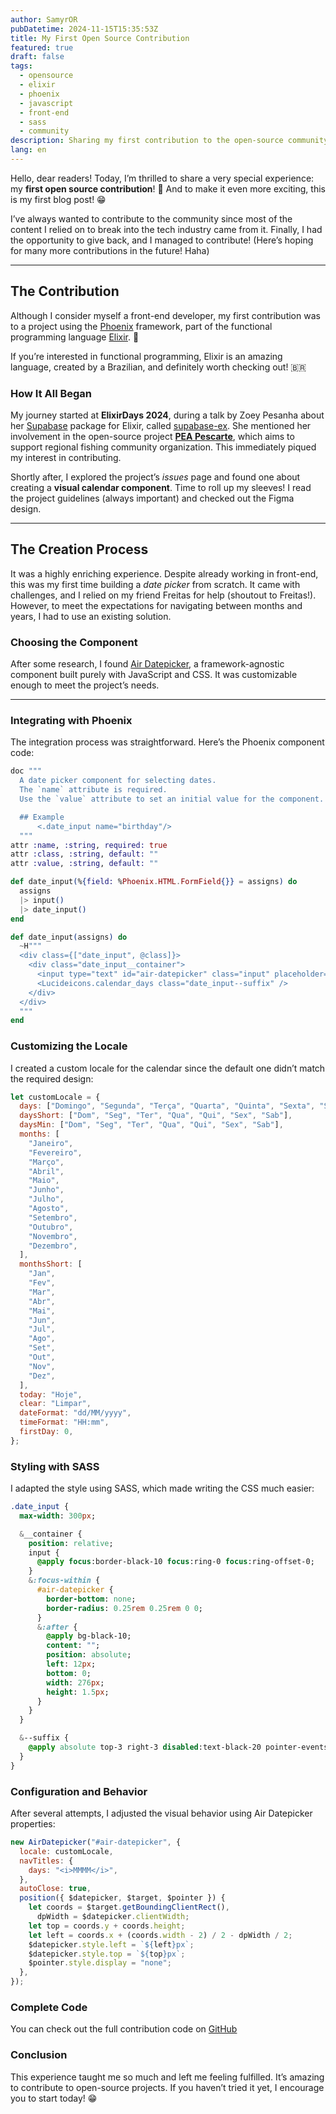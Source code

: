 ```yaml
---
author: SamyrOR
pubDatetime: 2024-11-15T15:35:53Z
title: My First Open Source Contribution
featured: true
draft: false
tags:
  - opensource
  - elixir
  - phoenix
  - javascript
  - front-end
  - sass
  - community
description: Sharing my first contribution to the open-source community
lang: en
---
```


Hello, dear readers! Today, I’m thrilled to share a very special experience: my **first open source contribution**! 🥳 And to make it even more exciting, this is my first blog post! 😁

I’ve always wanted to contribute to the community since most of the content I relied on to break into the tech industry came from it. Finally, I had the opportunity to give back, and I managed to contribute! (Here’s hoping for many more contributions in the future! Haha)

---

## The Contribution

Although I consider myself a front-end developer, my first contribution was to a project using the [Phoenix](https://www.phoenixframework.org/) framework, part of the functional programming language [Elixir](https://elixir-lang.org/). 👀

If you’re interested in functional programming, Elixir is an amazing language, created by a Brazilian, and definitely worth checking out! 🇧🇷

### How It All Began

My journey started at **ElixirDays 2024**, during a talk by Zoey Pesanha about her [Supabase](https://supabase.com/) package for Elixir, called [supabase-ex](https://github.com/supabase-community/supabase-elixir). She mentioned her involvement in the open-source project **[PEA Pescarte](https://github.com/peapescarte/pescarte-plataforma)**, which aims to support regional fishing community organization. This immediately piqued my interest in contributing.

Shortly after, I explored the project’s _issues_ page and found one about creating a **visual calendar component**. Time to roll up my sleeves! I read the project guidelines (always important) and checked out the Figma design.

---

## The Creation Process

It was a highly enriching experience. Despite already working in front-end, this was my first time building a _date picker_ from scratch. It came with challenges, and I relied on my friend Freitas for help (shoutout to Freitas!). However, to meet the expectations for navigating between months and years, I had to use an existing solution.

### Choosing the Component

After some research, I found [Air Datepicker](https://air-datepicker.com/), a framework-agnostic component built purely with JavaScript and CSS. It was customizable enough to meet the project’s needs.

---

### Integrating with Phoenix

The integration process was straightforward. Here’s the Phoenix component code:

```elixir
doc """
  A date picker component for selecting dates.
  The `name` attribute is required.
  Use the `value` attribute to set an initial value for the component.

  ## Example
      <.date_input name="birthday"/>
  """
attr :name, :string, required: true
attr :class, :string, default: ""
attr :value, :string, default: ""

def date_input(%{field: %Phoenix.HTML.FormField{}} = assigns) do
  assigns
  |> input()
  |> date_input()
end

def date_input(assigns) do
  ~H"""
  <div class={["date_input", @class]}>
    <div class="date_input__container">
      <input type="text" id="air-datepicker" class="input" placeholder="mm/dd/yyyy" value={@value} />
      <Lucideicons.calendar_days class="date_input--suffix" />
    </div>
  </div>
  """
end

```

### Customizing the Locale

I created a custom locale for the calendar since the default one didn’t match the required design:

```js
let customLocale = {
  days: ["Domingo", "Segunda", "Terça", "Quarta", "Quinta", "Sexta", "Sábado"],
  daysShort: ["Dom", "Seg", "Ter", "Qua", "Qui", "Sex", "Sab"],
  daysMin: ["Dom", "Seg", "Ter", "Qua", "Qui", "Sex", "Sab"],
  months: [
    "Janeiro",
    "Fevereiro",
    "Março",
    "Abril",
    "Maio",
    "Junho",
    "Julho",
    "Agosto",
    "Setembro",
    "Outubro",
    "Novembro",
    "Dezembro",
  ],
  monthsShort: [
    "Jan",
    "Fev",
    "Mar",
    "Abr",
    "Mai",
    "Jun",
    "Jul",
    "Ago",
    "Set",
    "Out",
    "Nov",
    "Dez",
  ],
  today: "Hoje",
  clear: "Limpar",
  dateFormat: "dd/MM/yyyy",
  timeFormat: "HH:mm",
  firstDay: 0,
};
```

### Styling with SASS

I adapted the style using SASS, which made writing the CSS much easier:

```sass
.date_input {
  max-width: 300px;

  &__container {
    position: relative;
    input {
      @apply focus:border-black-10 focus:ring-0 focus:ring-offset-0;
    }
    &:focus-within {
      #air-datepicker {
        border-bottom: none;
        border-radius: 0.25rem 0.25rem 0 0;
      }
      &:after {
        @apply bg-black-10;
        content: "";
        position: absolute;
        left: 12px;
        bottom: 0;
        width: 276px;
        height: 1.5px;
      }
    }
  }

  &--suffix {
    @apply absolute top-3 right-3 disabled:text-black-20 pointer-events-none;
  }
}
```

### Configuration and Behavior

After several attempts, I adjusted the visual behavior using Air Datepicker properties:

```js
new AirDatepicker("#air-datepicker", {
  locale: customLocale,
  navTitles: {
    days: "<i>MMMM</i>",
  },
  autoClose: true,
  position({ $datepicker, $target, $pointer }) {
    let coords = $target.getBoundingClientRect(),
      dpWidth = $datepicker.clientWidth;
    let top = coords.y + coords.height;
    let left = coords.x + (coords.width - 2) / 2 - dpWidth / 2;
    $datepicker.style.left = `${left}px`;
    $datepicker.style.top = `${top}px`;
    $pointer.style.display = "none";
  },
});
```

### Complete Code

You can check out the full contribution code on [GitHub](https://github.com/peapescarte/pescarte-plataforma/commit/474548c657ba2939e49a6a25b6995f36aa2e3b30#diff-8fc54d662f3f02022972927b06f2d4f8e37d0038032d329348cc484ba2a1ccf2R57)

### Conclusion

This experience taught me so much and left me feeling fulfilled. It’s amazing to contribute to open-source projects. If you haven’t tried it yet, I encourage you to start today! 😁
